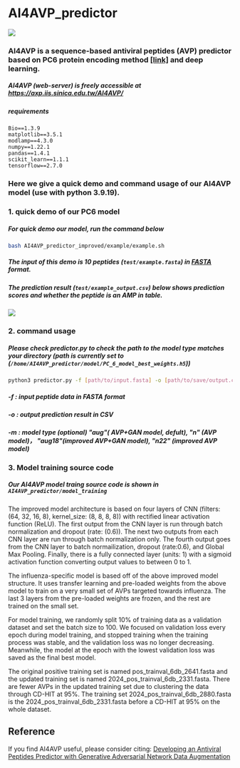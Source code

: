 # AI4AVP_predictor
![](https://i.imgur.com/HWPjJ4R.png)
### AI4AVP is a sequence-based antiviral peptides (AVP) predictor based on PC6 protein encoding method [[link]](https://github.com/LinTzuTang/PC6-protein-encoding-method) and deep learning.
##### AI4AVP (web-server) is freely accessible at https://axp.iis.sinica.edu.tw/AI4AVP/

##### requirements
```
Bio==1.3.9
matplotlib==3.5.1
modlamp==4.3.0
numpy==1.22.1
pandas==1.4.1
scikit_learn==1.1.1
tensorflow==2.7.0
```

### Here we give a quick demo and command usage of our AI4AVP model (use with python 3.9.19).  
### 1. quick demo of our PC6 model
##### For quick demo our model, run the command below
```bash 
bash AI4AVP_predictor_improved/example/example.sh
```
##### The input of this demo is 10 peptides (```test/example.fasta```) in [FASTA](https://en.wikipedia.org/wiki/FASTA_format) format.
##### The prediction result (```test/example_output.csv```) below shows prediction scores  and whether the peptide is an AMP in table.
![](https://i.imgur.com/xLjlGHV.png)
### 2. command usage
##### Please check predictor.py to check the path to the model type matches your directory (path is currently set to (```/home/AI4AVP_predictor/model/PC_6_model_best_weights.h5```))

```bash
python3 predictor.py -f [path/to/input.fasta] -o [path/to/save/output.csv] -m [model_type]
```
##### -f : input peptide data in FASTA format
##### -o : output prediction result in CSV 
##### -m : model type (optional) "aug"( AVP+GAN model, defult), "n" (AVP model)， "aug18"(improved AVP+GAN model), "n22" (improved AVP model)

### 3. Model training source code
##### Our AI4AVP model traing source code is shown in  ```AI4AVP_predictor/model_training```
The improved model architecture is based on four layers of CNN (filters: (64, 32, 16, 8), kernel_size: (8, 8, 8, 8)) with rectified linear activation function (ReLU). The first output from the CNN layer is run through batch normalization and dropout (rate: (0.6)). The next two outputs from each CNN layer are run through batch normalization only. The fourth output goes from the CNN layer to batch normailization, dropout (rate:0.6), and Global Max Pooling. Finally, there is a fully connected layer (units: 1) with a sigmoid activation function converting output values to between 0 to 1. 

The influenza-specific model is based off of the above improved model structure. It uses transfer learning and pre-loaded weights from the above model to train on a very small set of AVPs targeted towards influenza. The last 3 layers from the pre-loaded weights are frozen, and the rest are trained on the small set. 


For model training, we randomly split 10% of training data as a validation dataset and set the batch size to 100. We focused on validation loss every epoch during model training, and stopped training when the training process was stable, and the validation loss was no longer decreasing. Meanwhile, the model at the epoch with the lowest validation loss was saved as the final best model.

The original positive training set is named pos_trainval_6db_2641.fasta and the updated training set is named 2024_pos_trainval_6db_2331.fasta. There are fewer AVPs in the updated training set due to clustering the data through CD-HIT at 95%. The training set 2024_pos_trainval_6db_2880.fasta is the 2024_pos_trainval_6db_2331.fasta before a CD-HIT at 95% on the whole dataset.

## Reference
If you find AI4AVP useful, please consider citing: [Developing an Antiviral Peptides Predictor with Generative Adversarial Network Data Augmentation](https://www.biorxiv.org/content/10.1101/2021.11.29.470292v1)  


